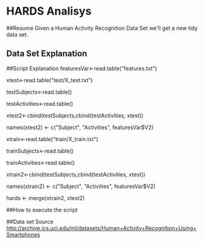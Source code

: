 # HARDS Analisys

##Resume
Given a Human Activity Recognition Data Set we'll get a new tidy data set.

## Data Set Explanation

##Script Explanation
featuresVar<-read.table("features.txt")

xtest<-read.table("test/X_test.txt")

testSubjects<-read.table()

testActivities<-read.table()

xtest2<-cbind(testSubjects,cbind(testActivities, xtest))

names(xtest2) <- c("Subject", "Activities", featuresVar$V2)

xtrain<-read.table("train/X_train.txt")

trainSubjects<-read.table()

trainActivities<-read.table()

xtrain2<-cbind(testSubjects,cbind(testActivities, xtest))

names(xtrain2) <- c("Subject", "Activities", featuresVar$V2)

hards <- merge(xtrain2, xtest2)


##How to execute the script

##Data set Source
http://archive.ics.uci.edu/ml/datasets/Human+Activity+Recognition+Using+Smartphones
